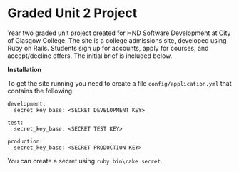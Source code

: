 # Graded Unit 2 Project

Year two graded unit project created for HND Software Development at City of Glasgow College. The site is a college admissions site, developed using Ruby on Rails. Students sign up for accounts, apply for courses, and accept/decline offers. The initial brief is included below.

**Installation**

To get the site running you need to create a file `config/application.yml` that contains the following:

```
development:
  secret_key_base: <SECRET DEVELOPMENT KEY>

test:
  secret_key_base: <SECRET TEST KEY>

production:
  secret_key_base: <SECRET PRODUCTION KEY>
```

You can create a secret using `ruby bin\rake secret`.
